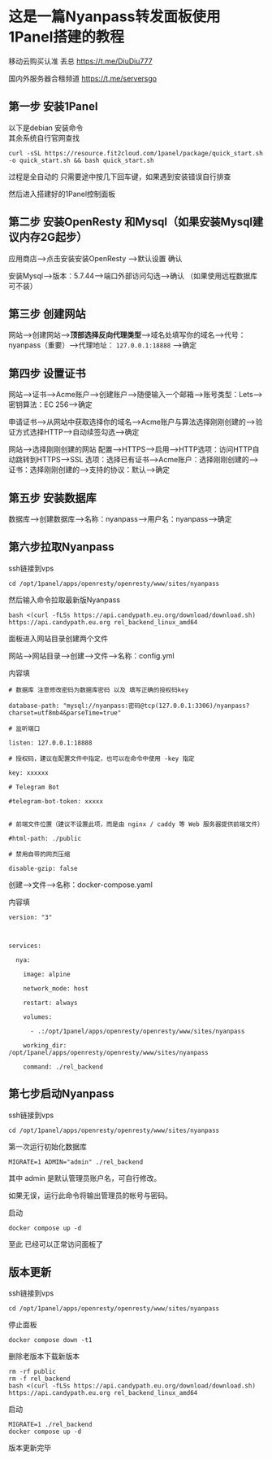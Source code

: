 # 这是一篇Nyanpass转发面板使用1Panel搭建的教程
移动云购买认准 丢总 https://t.me/DiuDiu777

国内外服务器合租频道 https://t.me/serversgo

## **第一步** 安装1Panel  
以下是debian 安装命令  
其余系统自行官网查找
```
curl -sSL https://resource.fit2cloud.com/1panel/package/quick_start.sh -o quick_start.sh && bash quick_start.sh
```
过程是全自动的 只需要途中按几下回车键，如果遇到安装错误自行排查 

然后进入搭建好的1Panel控制面板
## **第二步** 安装OpenResty 和Mysql（如果安装Mysql建议内存2G起步）
应用商店—>点击安装安装OpenResty —>默认设置 确认

安装Mysql—>版本：5.7.44—>端口外部访问勾选—>确认 （如果使用远程数据库 可不装）

## **第三步** 创建网站
网站—>创建网站—>**顶部选择反向代理类型**—>域名处填写你的域名—>代号： nyanpass（重要）—>代理地址： ```127.0.0.1:18888```
—>确定

## **第四步** 设置证书 
网站—>证书—>Acme账户—>创建账户—>随便输入一个邮箱—>账号类型：Lets—>密钥算法：EC 256—>确定

申请证书—>从网站中获取选择你的域名—>Acme账户与算法选择刚刚创建的—>验证方式选择HTTP—>自动续签勾选—>确定

网站—>选择刚刚创建的网站 配置—>HTTPS—>启用—>HTTP选项：访问HTTP自动跳转到HTTPS—>SSL 选项：选择已有证书—>Acme账户：选择刚刚创建的—>证书：选择刚刚创建的—>支持的协议：默认—>确定

## **第五步** 安装数据库
数据库—>创建数据库—>名称：nyanpass—>用户名：nyanpass—>确定

## **第六步**拉取Nyanpass
ssh链接到vps 
```
cd /opt/1panel/apps/openresty/openresty/www/sites/nyanpass
```

然后输入命令拉取最新版Nyanpass
```
bash <(curl -fLSs https://api.candypath.eu.org/download/download.sh) https://api.candypath.eu.org rel_backend_linux_amd64
```
面板进入网站目录创建两个文件

网站——>网站目录——>创建——>文件——>名称：config.yml

内容填
```
# 数据库 注意修改密码为数据库密码 以及 填写正确的授权码key

database-path: "mysql://nyanpass:密码@tcp(127.0.0.1:3306)/nyanpass?charset=utf8mb4&parseTime=true"

# 监听端口

listen: 127.0.0.1:18888

# 授权码，建议在配置文件中指定，也可以在命令中使用 -key 指定

key: xxxxxx

# Telegram Bot

#telegram-bot-token: xxxxx


# 前端文件位置（建议不设置此项，而是由 nginx / caddy 等 Web 服务器提供前端文件）

#html-path: ./public

# 禁用自带的网页压缩

disable-gzip: false
```

创建——>文件——>名称：docker-compose.yaml

内容填
```
version: "3"



services:

  nya:

    image: alpine

    network_mode: host

    restart: always

    volumes:

      - .:/opt/1panel/apps/openresty/openresty/www/sites/nyanpass

    working_dir: /opt/1panel/apps/openresty/openresty/www/sites/nyanpass

    command: ./rel_backend
```

## **第七步**启动Nyanpass
ssh链接到vps 
```
cd /opt/1panel/apps/openresty/openresty/www/sites/nyanpass
```
第一次运行初始化数据库
```
MIGRATE=1 ADMIN="admin" ./rel_backend
```
其中 admin 是默认管理员账户名，可自行修改。

如果无误，运行此命令将输出管理员的帐号与密码。

启动
```
docker compose up -d
```
至此 已经可以正常访问面板了

## **版本更新**
ssh链接到vps 
```
cd /opt/1panel/apps/openresty/openresty/www/sites/nyanpass
```
停止面板
```
docker compose down -t1
```
删除老版本下载新版本
```
rm -rf public
rm -f rel_backend
bash <(curl -fLSs https://api.candypath.eu.org/download/download.sh) https://api.candypath.eu.org rel_backend_linux_amd64
```
启动
```
MIGRATE=1 ./rel_backend
docker compose up -d
```
版本更新完毕
